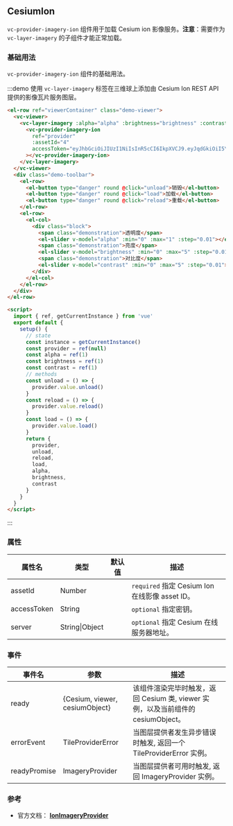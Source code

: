 ## CesiumIon

`vc-provider-imagery-ion` 组件用于加载 Cesium ion 影像服务。**注意**：需要作为 `vc-layer-imagery` 的子组件才能正常加载。

### 基础用法

`vc-provider-imagery-ion` 组件的基础用法。

:::demo 使用 `vc-layer-imagery` 标签在三维球上添加由 Cesium Ion REST API 提供的影像瓦片服务图层。

```html
<el-row ref="viewerContainer" class="demo-viewer">
  <vc-viewer>
    <vc-layer-imagery :alpha="alpha" :brightness="brightness" :contrast="contrast">
      <vc-provider-imagery-ion
        ref="provider"
        :assetId="4"
        accessToken="eyJhbGciOiJIUzI1NiIsInR5cCI6IkpXVCJ9.eyJqdGkiOiI5Y2U0ZTk2Ni1jNzdkLTQ3OWYtYjVmYS0yMGM3YTk3NjgzMmUiLCJpZCI6Njk5Nywic2NvcGVzIjpbImFzciIsImdjIl0sImlhdCI6MTU0ODA1MTc0OH0.Csy6yyAnv6JSBppH0Ou3ahshqcHFEhP27iOz5gjQMEo"
      ></vc-provider-imagery-ion>
    </vc-layer-imagery>
  </vc-viewer>
  <div class="demo-toolbar">
    <el-row>
      <el-button type="danger" round @click="unload">销毁</el-button>
      <el-button type="danger" round @click="load">加载</el-button>
      <el-button type="danger" round @click="reload">重载</el-button>
    </el-row>
    <el-row>
      <el-col>
        <div class="block">
          <span class="demonstration">透明度</span>
          <el-slider v-model="alpha" :min="0" :max="1" :step="0.01"></el-slider>
          <span class="demonstration">亮度</span>
          <el-slider v-model="brightness" :min="0" :max="5" :step="0.01"></el-slider>
          <span class="demonstration">对比度</span>
          <el-slider v-model="contrast" :min="0" :max="5" :step="0.01"></el-slider>
        </div>
      </el-col>
    </el-row>
  </div>
</el-row>

<script>
  import { ref, getCurrentInstance } from 'vue'
  export default {
    setup() {
      // state
      const instance = getCurrentInstance()
      const provider = ref(null)
      const alpha = ref(1)
      const brightness = ref(1)
      const contrast = ref(1)
      // methods
      const unload = () => {
        provider.value.unload()
      }
      const reload = () => {
        provider.value.reload()
      }
      const load = () => {
        provider.value.load()
      }
      return {
        provider,
        unload,
        reload,
        load,
        alpha,
        brightness,
        contrast
      }
    }
  }
</script>
```

:::

### 属性

| 属性名      | 类型           | 默认值 | 描述                                           |
| ----------- | -------------- | ------ | ---------------------------------------------- |
| assetId     | Number         |        | `required` 指定 Cesium Ion 在线影像 asset ID。 |
| accessToken | String         |        | `optional` 指定密钥。                          |
| server      | String\|Object |        | `optional` 指定 Cesium 在线服务器地址。        |

### 事件

| 事件名       | 参数                           | 描述                                                                             |
| ------------ | ------------------------------ | -------------------------------------------------------------------------------- |
| ready        | {Cesium, viewer, cesiumObject} | 该组件渲染完毕时触发，返回 Cesium 类, viewer 实例，以及当前组件的 cesiumObject。 |
| errorEvent   | TileProviderError              | 当图层提供者发生异步错误时触发, 返回一个 TileProviderError 实例。                |
| readyPromise | ImageryProvider                | 当图层提供者可用时触发, 返回 ImageryProvider 实例。                              |

### 参考

- 官方文档： **[IonImageryProvider](https://cesium.com/docs/cesiumjs-ref-doc/IonImageryProvider.html)**
